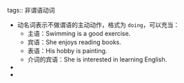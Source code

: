 tags:: 非谓语动词

- 动名词表示不做谓语的主动动作，格式为 `doing`，可以充当：
	- 主语：Swimming is a good exercise.
	- 宾语：She enjoys reading books.
	- 表语：His hobby is painting.
	- 介词的宾语：She is interested in learning English.
-
-